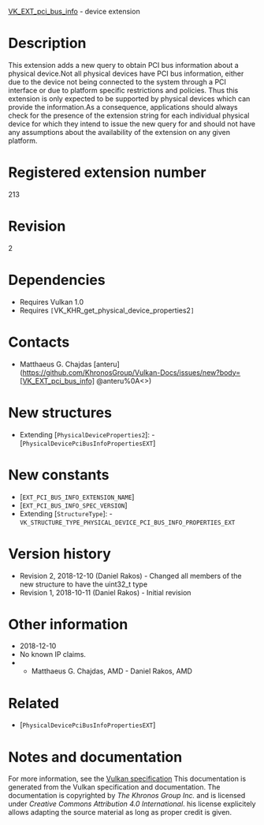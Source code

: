 [VK_EXT_pci_bus_info](https://www.khronos.org/registry/vulkan/specs/1.3-extensions/man/html/VK_EXT_pci_bus_info.html) - device extension

# Description
This extension adds a new query to obtain PCI bus information about a
physical device.Not all physical devices have PCI bus information, either due to the device
not being connected to the system through a PCI interface or due to platform
specific restrictions and policies.
Thus this extension is only expected to be supported by physical devices
which can provide the information.As a consequence, applications should always check for the presence of the
extension string for each individual physical device for which they intend
to issue the new query for and should not have any assumptions about the
availability of the extension on any given platform.

# Registered extension number
213

# Revision
2

# Dependencies
- Requires Vulkan 1.0
- Requires `[`VK_KHR_get_physical_device_properties2`]`

# Contacts
- Matthaeus G. Chajdas [anteru](https://github.com/KhronosGroup/Vulkan-Docs/issues/new?body=[VK_EXT_pci_bus_info] @anteru%0A<<Here describe the issue or question you have about the VK_EXT_pci_bus_info extension>>)

# New structures
- Extending [`PhysicalDeviceProperties2`]:  - [`PhysicalDevicePciBusInfoPropertiesEXT`]

# New constants
- [`EXT_PCI_BUS_INFO_EXTENSION_NAME`]
- [`EXT_PCI_BUS_INFO_SPEC_VERSION`]
- Extending [`StructureType`]:  - `VK_STRUCTURE_TYPE_PHYSICAL_DEVICE_PCI_BUS_INFO_PROPERTIES_EXT`

# Version history
- Revision 2, 2018-12-10 (Daniel Rakos)  - Changed all members of the new structure to have the uint32_t type 
- Revision 1, 2018-10-11 (Daniel Rakos)  - Initial revision

# Other information
* 2018-12-10
* No known IP claims.
*   - Matthaeus G. Chajdas, AMD  - Daniel Rakos, AMD

# Related
- [`PhysicalDevicePciBusInfoPropertiesEXT`]

# Notes and documentation
For more information, see the [Vulkan specification](https://www.khronos.org/registry/vulkan/specs/1.3-extensions/html/vkspec.html)
This documentation is generated from the Vulkan specification and documentation.
The documentation is copyrighted by *The Khronos Group Inc.* and is licensed under *Creative Commons Attribution 4.0 International*.
his license explicitely allows adapting the source material as long as proper credit is given.
        